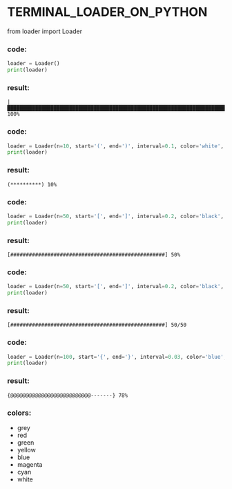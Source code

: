 # TERMINAL_LOADER_ON_PYTHON

from loader import Loader

### code:
```python
loader = Loader()
print(loader)
```

### result:
	|████████████████████████████████████████████████████████████████████████████████████████████████████| 100%

### code:
```python
loader = Loader(n=10, start='(', end=')', interval=0.1, color='white', symbol='*')
print(loader)
```

### result:
	(**********) 10%

### code:
```python
loader = Loader(n=50, start='[', end=']', interval=0.2, color='black', symbol='#')
print(loader)
```

### result:
	[##################################################] 50%

### code:
```python
loader = Loader(n=50, start='[', end=']', interval=0.2, color='black', symbol='#', display='of')
print(loader)
```

### result:
	[##################################################] 50/50

### code:
```python
loader = Loader(n=100, start='{', end='}', interval=0.03, color='blue', symbol='@', step=3, defsymbol='-')
print(loader)
```

### result:
	{@@@@@@@@@@@@@@@@@@@@@@@@@@-------} 78%

### colors:
* grey
* red
* green
* yellow
* blue
* magenta
* cyan
* white